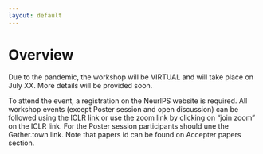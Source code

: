 ```yaml
---
layout: default
---
```


<h1>Overview</h1>

Due to the pandemic, the workshop will be VIRTUAL and will take place on July XX. More details will be provided soon.

To attend the event, a registration on the NeurIPS website is required. All workshop events (except Poster session and open discussion) can be followed using the ICLR link or use the zoom link by clicking on “join zoom” on the ICLR link. For the Poster session participants should une the Gather.town link. Note that papers id can be found on Accepter papers section.
